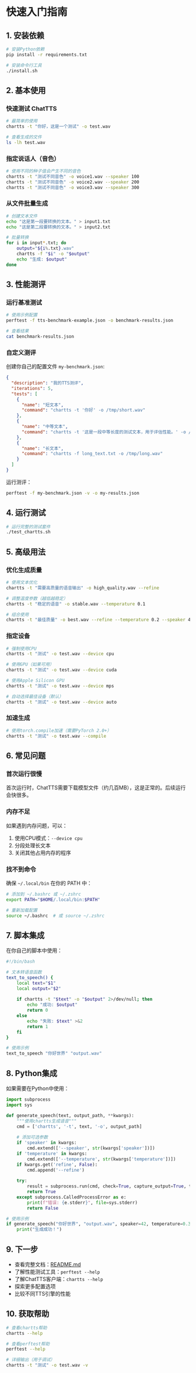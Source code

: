 # 快速入门指南

## 1. 安装依赖

```bash
# 安装Python依赖
pip install -r requirements.txt

# 安装命令行工具
./install.sh
```

## 2. 基本使用

### 快速测试 ChatTTS

```bash
# 最简单的使用
chartts -t "你好，这是一个测试" -o test.wav

# 查看生成的文件
ls -lh test.wav
```

### 指定说话人（音色）

```bash
# 使用不同的种子值会产生不同的音色
chartts -t "测试不同音色" -o voice1.wav --speaker 100
chartts -t "测试不同音色" -o voice2.wav --speaker 200
chartts -t "测试不同音色" -o voice3.wav --speaker 300
```

### 从文件批量生成

```bash
# 创建文本文件
echo "这是第一段要转换的文本。" > input1.txt
echo "这是第二段要转换的文本。" > input2.txt

# 批量转换
for i in input*.txt; do
    output="${i%.txt}.wav"
    chartts -f "$i" -o "$output"
    echo "生成: $output"
done
```

## 3. 性能测评

### 运行基准测试

```bash
# 使用示例配置
perftest -f tts-benchmark-example.json -o benchmark-results.json

# 查看结果
cat benchmark-results.json
```

### 自定义测评

创建你自己的配置文件 `my-benchmark.json`:

```json
{
  "description": "我的TTS测评",
  "iterations": 5,
  "tests": [
    {
      "name": "短文本",
      "command": "chartts -t '你好' -o /tmp/short.wav"
    },
    {
      "name": "中等文本",
      "command": "chartts -t '这是一段中等长度的测试文本，用于评估性能。' -o /tmp/medium.wav"
    },
    {
      "name": "长文本",
      "command": "chartts -f long_text.txt -o /tmp/long.wav"
    }
  ]
}
```

运行测评：

```bash
perftest -f my-benchmark.json -v -o my-results.json
```

## 4. 运行测试

```bash
# 运行完整的测试套件
./test_chartts.sh
```

## 5. 高级用法

### 优化生成质量

```bash
# 使用文本优化
chartts -t "需要高质量的语音输出" -o high_quality.wav --refine

# 调整温度参数（越低越稳定）
chartts -t "稳定的语音" -o stable.wav --temperature 0.1

# 组合使用
chartts -t "最佳质量" -o best.wav --refine --temperature 0.2 --speaker 42
```

### 指定设备

```bash
# 强制使用CPU
chartts -t "测试" -o test.wav --device cpu

# 使用GPU（如果可用）
chartts -t "测试" -o test.wav --device cuda

# 使用Apple Silicon GPU
chartts -t "测试" -o test.wav --device mps

# 自动选择最佳设备（默认）
chartts -t "测试" -o test.wav --device auto
```

### 加速生成

```bash
# 使用torch.compile加速（需要PyTorch 2.0+）
chartts -t "测试" -o test.wav --compile
```

## 6. 常见问题

### 首次运行很慢

首次运行时，ChatTTS需要下载模型文件（约几百MB），这是正常的。后续运行会快很多。

### 内存不足

如果遇到内存问题，可以：

1. 使用CPU模式：`--device cpu`
2. 分段处理长文本
3. 关闭其他占用内存的程序

### 找不到命令

确保 `~/.local/bin` 在你的 PATH 中：

```bash
# 添加到 ~/.bashrc 或 ~/.zshrc
export PATH="$HOME/.local/bin:$PATH"

# 重新加载配置
source ~/.bashrc  # 或 source ~/.zshrc
```

## 7. 脚本集成

在你自己的脚本中使用：

```bash
#!/bin/bash

# 文本转语音函数
text_to_speech() {
    local text="$1"
    local output="$2"
    
    if chartts -t "$text" -o "$output" 2>/dev/null; then
        echo "成功: $output"
        return 0
    else
        echo "失败: $text" >&2
        return 1
    fi
}

# 使用示例
text_to_speech "你好世界" "output.wav"
```

## 8. Python集成

如果需要在Python中使用：

```python
import subprocess
import sys

def generate_speech(text, output_path, **kwargs):
    """使用chartts生成语音"""
    cmd = ['chartts', '-t', text, '-o', output_path]
    
    # 添加可选参数
    if 'speaker' in kwargs:
        cmd.extend(['--speaker', str(kwargs['speaker'])])
    if 'temperature' in kwargs:
        cmd.extend(['--temperature', str(kwargs['temperature'])])
    if kwargs.get('refine', False):
        cmd.append('--refine')
    
    try:
        result = subprocess.run(cmd, check=True, capture_output=True, text=True)
        return True
    except subprocess.CalledProcessError as e:
        print(f"错误: {e.stderr}", file=sys.stderr)
        return False

# 使用示例
if generate_speech("你好世界", "output.wav", speaker=42, temperature=0.3):
    print("生成成功！")
```

## 9. 下一步

- 查看完整文档：[README.md](README.md)
- 了解性能测试工具：`perftest --help`
- 了解ChatTTS客户端：`chartts --help`
- 探索更多配置选项
- 比较不同TTS引擎的性能

## 10. 获取帮助

```bash
# 查看chartts帮助
chartts --help

# 查看perftest帮助
perftest --help

# 详细输出（用于调试）
chartts -t "测试" -o test.wav -v
```

